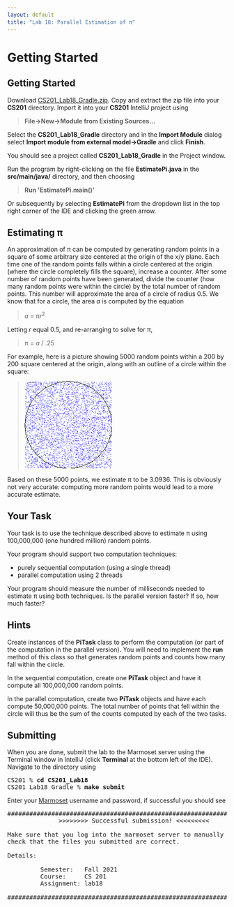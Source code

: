 ```yaml
---
layout: default
title: "Lab 18: Parallel Estimation of π"
---
```


Getting Started
===============

## Getting Started

Download [CS201\_Lab18\_Gradle.zip](CS201_Lab18_Gradle.zip). Copy and extract the zip file into your **CS201** directory. Import it into your **CS201** IntelliJ project using

> **File&rarr;New&rarr;Module from Existing Sources...**

Select the **CS201\_Lab18\_Gradle** directory and in the **Import Module** dialog select **Import module from external model&rarr;Gradle** and click **Finish**.

You should see a project called **CS201\_Lab18\_Gradle** in the Project window.

Run the program by right-clicking on the file **EstimatePi.java** in the **src/main/java/** directory, and then choosing

> **Run 'EstimatePi.main()'**

Or subsequently by selecting **EstimatePi** from the dropdown list in the top right corner of the IDE and clicking the green arrow.

## Estimating π

An approximation of π can be computed by generating random points in a square of some arbitrary size centered at the origin of the x/y plane. Each time one of the random points falls within a circle centered at the origin (where the circle completely fills the square), increase a counter. After some number of random points have been generated, divide the counter (how many random points were within the circle) by the total number of random points. This number will approximate the area of a circle of radius 0.5. We know that for a circle, the area *a* is computed by the equation

> *a* = π*r*<sup>2</sup>

Letting *r* equal 0.5, and re-arranging to solve for π,

> π = *a* / .25

For example, here is a picture showing 5000 random points within a 200 by 200 square centered at the origin, along with an outline of a circle within the square:

> ![image](images/lab18/computePi.png)

Based on these 5000 points, we estimate π to be 3.0936. This is obviously not very accurate: computing more random points would lead to a more accurate estimate.

## Your Task

Your task is to use the technique described above to estimate π using 100,000,000 (one hundred million) random points.

Your program should support two computation techniques:

-   purely sequential computation (using a single thread)
-   parallel computation using 2 threads

Your program should measure the number of milliseconds needed to estimate π using both techniques. Is the parallel version faster? If so, how much faster?

## Hints

Create instances of the **PiTask** class to perform the computation (or part of the computation in the parallel version). You will need to implement the **run** method of this class so that generates random points and counts how many fall within the circle.

In the sequential computation, create one **PiTask** object and have it compute all 100,000,000 random points.

In the parallel computation, create two **PiTask** objects and have each compute 50,000,000 points. The total number of points that fell within the circle will thus be the sum of the counts computed by each of the two tasks.

## Submitting

When you are done, submit the lab to the Marmoset server using the Terminal window in IntelliJ (click **Terminal** at the bottom left of the IDE). Navigate to the directory using

<pre>
CS201 % <b>cd CS201_Lab18</b>
CS201_Lab18_Gradle % <b>make submit</b>
</pre>

Enter your [Marmoset](https://cs.ycp.edu/marmoset) username and password, if successful you should see

<pre>
######################################################################
              >>>>>>>> Successful submission! <<<<<<<<<

Make sure that you log into the marmoset server to manually
check that the files you submitted are correct.

Details:

         Semester:   Fall 2021
         Course:     CS 201
         Assignment: lab18

######################################################################
</pre>
